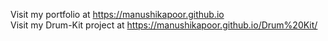 Visit my portfolio at https://manushikapoor.github.io  
Visit my Drum-Kit project at https://manushikapoor.github.io/Drum%20Kit/
